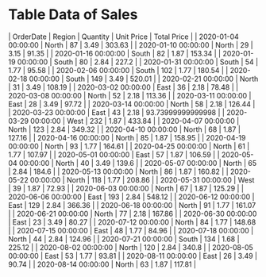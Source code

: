 # Table Data of Sales
| OrderDate | Region | Quantity | Unit Price | Total Price |
| 2020-01-04 00:00:00 | North | 87 | 3.49 | 303.63 | 
| 2020-01-10 00:00:00 | North | 29 | 3.15 | 91.35 | 
| 2020-01-16 00:00:00 | South | 82 | 1.87 | 153.34 | 
| 2020-01-19 00:00:00 | South | 80 | 2.84 | 227.2 | 
| 2020-01-31 00:00:00 | South | 54 | 1.77 | 95.58 | 
| 2020-02-06 00:00:00 | South | 102 | 1.77 | 180.54 | 
| 2020-02-18 00:00:00 | South | 149 | 3.49 | 520.01 | 
| 2020-02-21 00:00:00 | North | 31 | 3.49 | 108.19 | 
| 2020-03-02 00:00:00 | East | 36 | 2.18 | 78.48 | 
| 2020-03-08 00:00:00 | North | 52 | 2.18 | 113.36 | 
| 2020-03-11 00:00:00 | East | 28 | 3.49 | 97.72 | 
| 2020-03-14 00:00:00 | North | 58 | 2.18 | 126.44 | 
| 2020-03-23 00:00:00 | East | 43 | 2.18 | 93.73999999999998 | 
| 2020-03-29 00:00:00 | West | 232 | 1.87 | 433.84 | 
| 2020-04-07 00:00:00 | North | 123 | 2.84 | 349.32 | 
| 2020-04-10 00:00:00 | North | 68 | 1.87 | 127.16 | 
| 2020-04-16 00:00:00 | North | 85 | 1.87 | 158.95 | 
| 2020-04-19 00:00:00 | North | 93 | 1.77 | 164.61 | 
| 2020-04-25 00:00:00 | North | 61 | 1.77 | 107.97 | 
| 2020-05-01 00:00:00 | East | 57 | 1.87 | 106.59 | 
| 2020-05-04 00:00:00 | North | 40 | 3.49 | 139.6 | 
| 2020-05-07 00:00:00 | North | 65 | 2.84 | 184.6 | 
| 2020-05-13 00:00:00 | North | 86 | 1.87 | 160.82 | 
| 2020-05-22 00:00:00 | North | 118 | 1.77 | 208.86 | 
| 2020-05-31 00:00:00 | West | 39 | 1.87 | 72.93 | 
| 2020-06-03 00:00:00 | North | 67 | 1.87 | 125.29 | 
| 2020-06-06 00:00:00 | East | 193 | 2.84 | 548.12 | 
| 2020-06-12 00:00:00 | East | 129 | 2.84 | 366.36 | 
| 2020-06-18 00:00:00 | North | 91 | 1.77 | 161.07 | 
| 2020-06-21 00:00:00 | North | 77 | 2.18 | 167.86 | 
| 2020-06-30 00:00:00 | East | 23 | 3.49 | 80.27 | 
| 2020-07-12 00:00:00 | North | 84 | 1.77 | 148.68 | 
| 2020-07-15 00:00:00 | East | 48 | 1.77 | 84.96 | 
| 2020-07-18 00:00:00 | North | 44 | 2.84 | 124.96 | 
| 2020-07-21 00:00:00 | South | 134 | 1.68 | 225.12 | 
| 2020-08-02 00:00:00 | North | 120 | 2.84 | 340.8 | 
| 2020-08-05 00:00:00 | East | 53 | 1.77 | 93.81 | 
| 2020-08-11 00:00:00 | East | 26 | 3.49 | 90.74 | 
| 2020-08-14 00:00:00 | North | 63 | 1.87 | 117.81 | 

